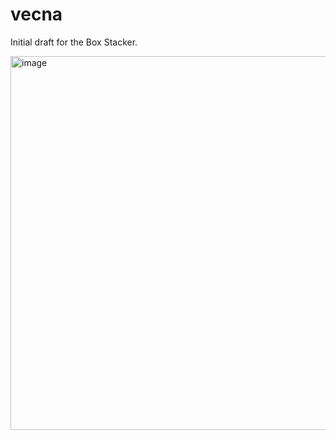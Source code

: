 # vecna
<p>Initial draft for the Box Stacker.</p>
<img width="598" alt="image" src="https://user-images.githubusercontent.com/45228715/183104785-aec3c19b-fa8e-40cf-97bc-c200b81ae0e9.png">
